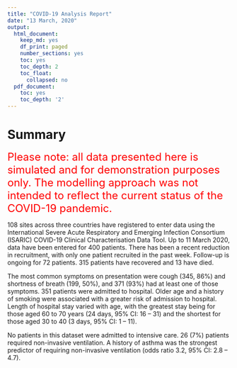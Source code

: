 ```yaml
---
title: "COVID-19 Analysis Report"
date: "13 March, 2020"
output:
  html_document:
    keep_md: yes
    df_print: paged
    number_sections: yes
    toc: yes
    toc_depth: 2
    toc_float:
      collapsed: no
  pdf_document:
    toc: yes
    toc_depth: '2'
---
```


# Summary

<font size="5"><span style="color: red;">Please note: all data presented here is simulated and for demonstration purposes only. The modelling approach was not intended to reflect the current status of the COVID-19 pandemic.</span></font>

108 sites across three countries have registered to enter data using the International Severe Acute Respiratory and Emerging Infection Consortium (ISARIC) COVID-19 Clinical Characterisation Data Tool.  Up to 11 March 2020, data have been entered for 400 patients. There has been a recent reduction in recruitment, with only one patient recruited in the past week.  Follow-up is ongoing for 72 patients.  315 patients have recovered and 13 have died. 

The most common symptoms on presentation were cough (345, 86%) and shortness of breath (199, 50%), and 371 (93%) had at least one of those symptoms. 351 patients were admitted to hospital.  Older age and a history of smoking were associated with a greater risk of admission to hospital.  Length of hospital stay varied with age, with the greatest stay being for those aged 60 to 70 years (24 days, 95% CI: 16 – 31) and the shortest for those aged 30 to 40 (3 days, 95% CI: 1 – 11). 

No patients in this dataset were admitted to intensive care.  26 (7%) patients required non-invasive ventilation.  A history of asthma was the strongest predictor of requiring non-invasive ventilation (odds ratio 3.2, 95% CI: 2.8 – 4.7).





